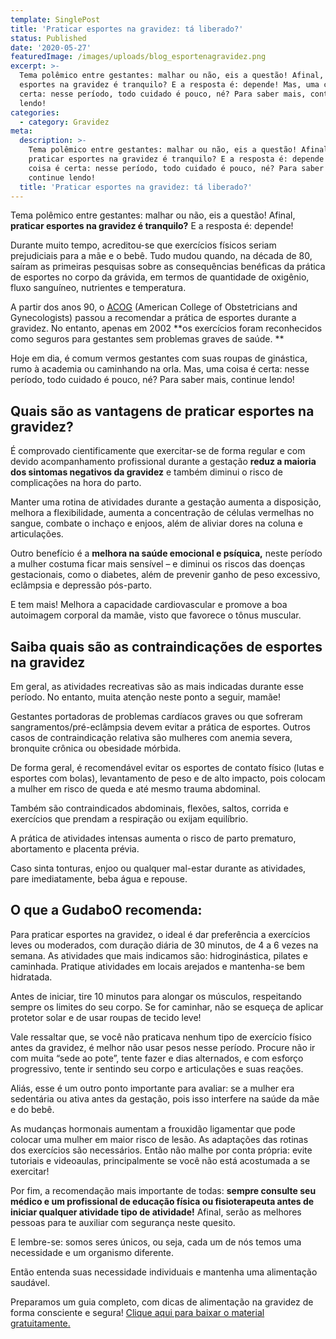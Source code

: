 ```yaml
---
template: SinglePost
title: 'Praticar esportes na gravidez: tá liberado?'
status: Published
date: '2020-05-27'
featuredImage: /images/uploads/blog_esportenagravidez.png
excerpt: >-
  Tema polêmico entre gestantes: malhar ou não, eis a questão! Afinal, praticar
  esportes na gravidez é tranquilo? E a resposta é: depende! Mas, uma coisa é
  certa: nesse período, todo cuidado é pouco, né? Para saber mais, continue
  lendo!
categories:
  - category: Gravidez
meta:
  description: >-
    Tema polêmico entre gestantes: malhar ou não, eis a questão! Afinal,
    praticar esportes na gravidez é tranquilo? E a resposta é: depende! Mas, uma
    coisa é certa: nesse período, todo cuidado é pouco, né? Para saber mais,
    continue lendo!
  title: 'Praticar esportes na gravidez: tá liberado?'
---
```

Tema polêmico entre gestantes: malhar ou não, eis a questão! Afinal, **praticar esportes na gravidez é tranquilo?** E a resposta é: depende!

Durante muito tempo, acreditou-se que exercícios físicos seriam prejudiciais para a mãe e o bebê. Tudo mudou quando, na década de 80, saíram as primeiras pesquisas sobre as consequências benéficas da prática de esportes no corpo da grávida, em termos de quantidade de oxigênio, fluxo sanguíneo, nutrientes e temperatura. 

A partir dos anos 90, o [ACOG](https://www.acog.org/) (American College of Obstetricians and Gynecologists) passou a recomendar a prática de esportes durante a gravidez. No entanto, apenas em 2002 **os exercícios foram reconhecidos como seguros para gestantes sem problemas graves de saúde.
**

Hoje em dia, é comum vermos gestantes com suas roupas de ginástica, rumo à academia ou caminhando na orla. Mas, uma coisa é certa: nesse período, todo cuidado é pouco, né? Para saber mais, continue lendo!

## Quais são as vantagens de praticar esportes na gravidez?

É comprovado cientificamente que exercitar-se de forma regular e com devido acompanhamento profissional durante a gestação **reduz a maioria dos sintomas negativos da gravidez** e também diminui o risco de complicações na hora do parto.

Manter uma rotina de atividades durante a gestação aumenta a disposição, melhora a flexibilidade, aumenta a concentração de células vermelhas no sangue, combate o inchaço e enjoos, além de aliviar dores na coluna e articulações. 

Outro benefício é a **melhora na saúde emocional e psíquica,** neste período a mulher costuma ficar mais sensível – e diminui os riscos das doenças gestacionais, como o diabetes, além de prevenir ganho de peso excessivo, eclâmpsia e depressão pós-parto.

E tem mais! Melhora a capacidade cardiovascular e promove a boa autoimagem corporal da mamãe, visto que favorece o tônus muscular.

## Saiba quais são as contraindicações de esportes na gravidez

Em geral, as atividades recreativas são as mais indicadas durante esse período. No entanto, muita atenção neste ponto a seguir, mamãe! 

Gestantes portadoras de problemas cardíacos graves ou que sofreram sangramentos/pré-eclâmpsia devem evitar a prática de esportes. Outros casos de contraindicação relativa são mulheres com anemia severa, bronquite crônica ou obesidade mórbida.

De forma geral, é recomendável evitar os esportes de contato físico (lutas e esportes com bolas), levantamento de peso e de alto impacto, pois colocam a mulher em risco de queda e até mesmo trauma abdominal.

Também são contraindicados abdominais, flexões, saltos, corrida e exercícios que prendam a respiração ou exijam equilíbrio.

A prática de atividades intensas aumenta o risco de parto prematuro, abortamento e placenta prévia. 

Caso sinta tonturas, enjoo ou qualquer mal-estar durante as atividades, pare imediatamente, beba água e repouse.

## O que a GudaboO recomenda:

Para praticar esportes na gravidez, o ideal é dar preferência a exercícios leves ou moderados, com duração diária de 30 minutos, de 4 a 6 vezes na semana. As atividades que mais indicamos são: hidroginástica, pilates e caminhada. Pratique atividades em locais arejados e mantenha-se bem hidratada.

Antes de iniciar, tire 10 minutos para alongar os músculos, respeitando sempre os limites do seu corpo. Se for caminhar, não se esqueça de aplicar protetor solar e de usar roupas de tecido leve!

Vale ressaltar que, se você não praticava nenhum tipo de exercício físico antes da gravidez, é melhor não usar pesos nesse período. Procure não ir com muita “sede ao pote”, tente fazer e dias alternados, e com esforço progressivo, tente ir sentindo seu corpo e articulações e suas reações.

Aliás, esse é um outro ponto importante para avaliar: se a mulher era sedentária ou ativa antes da gestação, pois isso interfere na saúde da mãe e do bebê. 

As mudanças hormonais aumentam a frouxidão ligamentar que pode colocar uma mulher em maior risco de lesão. As adaptações das rotinas dos exercícios são necessários. Então não malhe por conta própria: evite tutoriais e videoaulas, principalmente se você não está acostumada a se exercitar! 

Por fim, a recomendação mais importante de todas: **sempre consulte seu médico e um profissional de educação física ou fisioterapeuta antes de iniciar qualquer atividade tipo de atividade!** Afinal, serão as melhores pessoas para te auxiliar com segurança neste quesito.

E lembre-se: somos seres únicos, ou seja, cada um de nós temos uma necessidade e um organismo diferente. 

Então entenda suas necessidade individuais e mantenha uma alimentação saudável.

Preparamos um guia completo, com dicas de alimentação na gravidez de forma consciente e segura! [Clique aqui para baixar o material gratuitamente.](http://gudaboo-com-br-7270407.hs-sites.com/)
